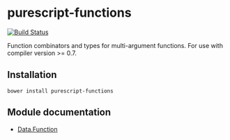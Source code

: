 # purescript-functions

[![Build Status](https://travis-ci.org/purescript/purescript-functions.svg?branch=master)](https://travis-ci.org/purescript/purescript-functions)

Function combinators and types for multi-argument functions. For use with compiler version >= 0.7.

## Installation

```
bower install purescript-functions
```

## Module documentation

- [Data.Function](docs/Data.Function.md)
